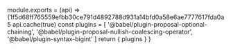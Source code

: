module.exports = (api) => {1f5d68ff765559efbb30ce791d4892788d931a14bfd0a58e6ae7777617fda0a5
  api.cache(true)
  const plugins = [
    '@babel/plugin-proposal-optional-chaining',
    '@babel/plugin-proposal-nullish-coalescing-operator',
    '@babel/plugin-syntax-bigint'
  ]
  return { plugins }
}
